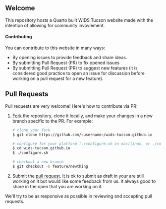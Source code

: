 ## Welcome

This repository hosts a Quarto built WiDS Tucson website made with the intention of allowing for community invovlement.

#### Contributing

You can contribute to this website in many ways:

-   By opening issues to provide feedback and share ideas.
-   By submitting Pull Request (PR) to fix opened issues
-   By submitting Pull Request (PR) to suggest new features (it is considered good practice to open an issue for discussion before working on a pull request for a new feature).

## Pull Requests 

Pull requests are very welcome! Here's how to contribute via PR:

1.  [Fork](https://github.com/wids-tucson/wids-tucson.github.io/fork) the repository, clone it locally, and make your changes in a new branch specific to the PR. For example:

    ```bash
    # clone your fork
    $ git clone https://github.com/<username>/wids-tucson.github.io

    # configure for your platform (./configure.sh on mac/linux, or ./configure.cmd on windows powershell)
    $ cd wids-tucson.github.io
    $ ./configure.sh

    # checkout a new branch
    $ git checkout -b feature/newthing
    ```

2.  Submit the [pull request](https://help.github.com/articles/using-pull-requests). It is ok to submit as draft in your are still working on it but would like some feedback from us. It always good to share in the open that you are working on it.

We'll try to be as responsive as possible in reviewing and accepting pull requests.